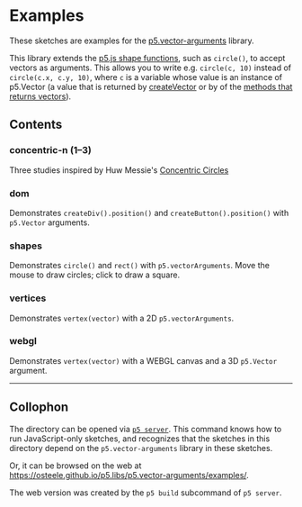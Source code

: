 # Examples

These sketches are examples for the
[p5.vector-arguments](https://osteele.github.io/p5.libs/p5.vector-arguments/)
library.

This library extends the [p5.js shape
functions](https://p5js.org/reference/#group-Shape), such as `circle()`, to
accept vectors as arguments. This allows you to write e.g. `circle(c, 10)`
instead of `circle(c.x, c.y, 10)`, where `c` is a variable whose value is an
instance of p5.Vector (a value that is returned by
[createVector](https://p5js.org/reference/#/p5/createVector) or by of the
[methods that returns vectors](https://p5js.org/reference/#/p5.Vector)).

## Contents

### concentric-n (1–3)

Three studies inspired by Huw Messie's [Concentric Circles](https://huwmessie.com/2019/12/16/stitching-intricate/)

### dom

Demonstrates `createDiv().position()`  and `createButton().position()` with
`p5.Vector` arguments.

### shapes

Demonstrates `circle()` and `rect()` with `p5.vectorArguments`. Move the mouse
to draw circles; click to draw a square.

### vertices

Demonstrates `vertex(vector)` with a 2D `p5.vectorArguments`.

### webgl

Demonstrates `vertex(vector)` with a WEBGL canvas and a 3D `p5.Vector` argument.

---

## Collophon

The directory can be opened via [`p5
server`](https://osteele.github.io/p5-server/). This command knows how to run
JavaScript-only sketches, and recognizes that the sketches in this directory
depend on the `p5.vector-arguments` library in these sketches.

Or, it can be browsed on the web at
<https://osteele.github.io/p5.libs/p5.vector-arguments/examples/>.

The web version was created by the `p5 build` subcommand of `p5 server`.

